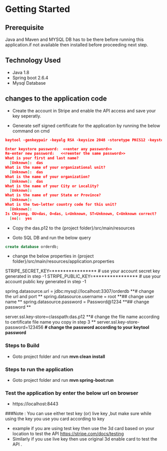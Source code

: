 # Getting Started

## Prerequisite

Java and Maven and MYSQL DB  has to be there before running this application.if not available then installed before proceeding next step.

## Technology Used

* Java 1.8
* Spring boot 2.6.4
* Mysql Database

## changes to the application code

* Create the account in Stripe and enable the API access and save your key seperatly.

* Generate self signed certificate for the application by running the below command on cmd

```json
keytool -genkeypair -keyalg RSA -keysize 2048 -storetype PKCS12 -keystore das.p12 -validity 365

Enter keystore password:  <<enter any password>>
Re-enter new password:   <<reenter the same password>>
What is your first and last name?
  [Unknown]:  das
What is the name of your organizational unit?
  [Unknown]:  das
What is the name of your organization?
  [Unknown]:  das
What is the name of your City or Locality?
  [Unknown]:         
What is the name of your State or Province?
  [Unknown]:  
What is the two-letter country code for this unit?
  [Unknown]:  
Is CN=yong, OU=das, O=das, L=Unknown, ST=Unknown, C=Unknown correct?
  [no]:  yes
```

* Copy the 	das.p12 to the {project folder}/src/main/resources

* Goto SQL DB and run the below query 

```sql
create database orderdb;
```

* change the below properties in {project folder}/src/main/resources/application.properties

STRIPE_SECRET_KEY=**************** # use your account secret key generated in step -1
STRIPE_PUBLIC_KEY=**************** # use your account public key generated in step -1

spring.datasource.url = jdbc:mysql://localhost:3307/orderdb **# change the url and port **
spring.datasource.username = root  **## change user name **
spring.datasource.password = Password@1234 **## change password **
 
server.ssl.key-store=classpath:das.p12 **# change the file name according to certificate file name you copy in step 3 **
server.ssl.key-store-password=123456   **# change the password according to your keytool password**


### Steps to Build 

* Goto project folder and run **mvn clean install**

### Steps to run the application

* Goto project folder and run **mvn spring-boot:run**

### Test the application by enter the below url on browser

* https://localhost:8443

###Note : You can use either test key (or) live key ,but make sure while using the key you use you card according to key 
* example if you are using test key then use the 3d card based on your location to test the API 
	https://stripe.com/docs/testing
* Similarly if you use live key then use original 3d enable card to test the API .